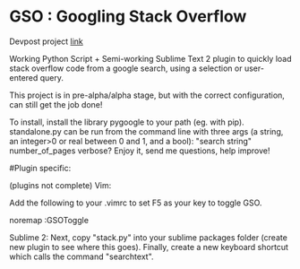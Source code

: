 # GSO : Googling Stack Overflow

Devpost project [link](http://devpost.com/software/stack-of-py)


Working Python Script + Semi-working Sublime Text 2 plugin to quickly load stack overflow code from a google search, using a selection or user-entered query.

This project is in pre-alpha/alpha stage, but with the correct configuration, can still get the job done!

To install, install the library pygoogle to your path (eg. with pip).
standalone.py can be run from the command line with three args (a string, an integer>0 or real between 0 and 1, and a bool):
"search string" number_of_pages verbose?
Enjoy it, send me questions, help improve!

#Plugin specific:

(plugins not complete)
Vim:

Add the following to your .vimrc to set F5 as your key to toggle GSO.

noremap <F5> :GSOToggle<CR>

Sublime 2:
Next, copy "stack.py" into your sublime packages folder (create new plugin to see where this goes).
Finally, create a new keyboard shortcut which calls the command "searchtext".
